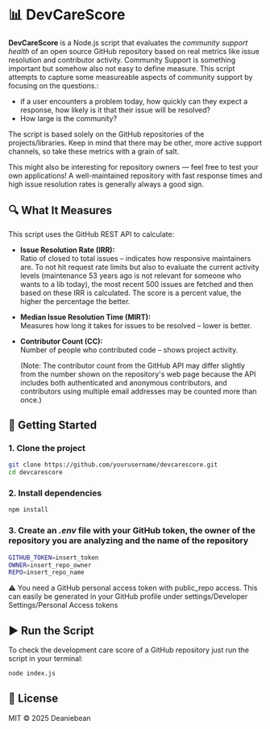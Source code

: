 # 📊 DevCareScore

**DevCareScore** is a Node.js script that evaluates the *community support health* of an open source GitHub repository based on real metrics like issue resolution and contributor activity.
Community Support is something important but somehow also not easy to define measure. This script attempts to capture some measureable aspects of community support by focusing on the questions.: 
- if a user encounters a problem today, how quickly can they expect a response, how likely is it that their issue will be resolved?
- How large is the community?

The script is based solely on the GitHub repositories of the projects/libraries. Keep in mind that there may be other, more active support channels, so take these metrics with a grain of salt.

This might also be interesting for repository owners — feel free to test your own applications! A well-maintained repository with fast response times and high issue resolution rates is generally always a good sign. 

## 🔍 What It Measures

This script uses the GitHub REST API to calculate:

- **Issue Resolution Rate (IRR):**  
  Ratio of closed to total issues – indicates how responsive maintainers are. To not hit request rate limits but also to evaluate the current activity levels (maintenance 
  53 years ago is not relevant for someone who wants to a lib today), the most recent 500 issues are fetched and then based on these IRR is calculated. The score is a percent value, the higher the percentage the better.

- **Median Issue Resolution Time (MIRT):**  
  Measures how long it takes for issues to be resolved – lower is better.

- **Contributor Count (CC):**  
  Number of people who contributed code – shows project activity. 

  (Note: The contributor count from the GitHub API may differ slightly from the number shown on the repository's web page because the API includes both authenticated and anonymous contributors, and contributors using multiple email addresses may be counted more than once.)



## 🚀 Getting Started

### 1. Clone the project
```bash
git clone https://github.com/yourusername/devcarescore.git
cd devcarescore
```

### 2. Install dependencies
```bash
npm install
```
### 3. Create an *.env* file with your GitHub token, the owner of the repository you are analyzing and the name of the repository
```bash
GITHUB_TOKEN=insert_token
OWNER=insert_repo_owner
REPO=insert_repo_name
```
⚠️ You need a GitHub personal access token with public_repo access. This can easily be generated in your GitHub profile under settings/Developer Settings/Personal Access tokens

## ▶️ Run the Script
To check the development care score of a GitHub repository just run the script in your terminal:
```bash
node index.js
```
## 📄 License

MIT © 2025 Deaniebean